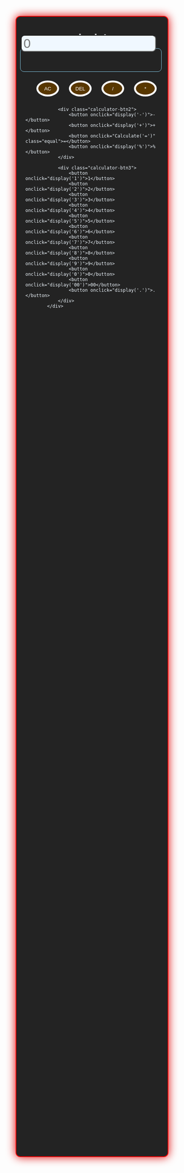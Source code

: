 <!DOCTYPE html>
<html lang="en">

<head>
    <meta charset="UTF-8">
    <meta http-equiv="X-UA-Compatible" content="IE=edge">
    <meta name="viewport" content="width=device-width, initial-scale=1.0">
    <title>Calculater</title>
</head>
<style>
    * {
        margin: 0;
        padding: 0;
    }

    body {
        background-color: rgb(219, 251, 255);
    }

    .calculator-container {
        width: 400px;
        height: 75%;
        border: 2px solid rgb(255, 0, 0);
        position: absolute;
        left: 33em;
        top: 7em;
        background-color: rgb(35, 35, 35);
        color: aliceblue;
        box-shadow: 0 0 25px rgb(223, 0, 0);
        border-radius: 12px;
    }

    .calculator-container h1 {
        text-align: center;
    }

    .display-value {
        height: 60px;
        margin: 10px;
        border: 1px solid skyblue;
        border-radius: 10px;
        width: 93%;
    }

    .display-value input {
        position: absolute;
        left: 12px;
        top: 48px;
        width: 357px;
        height: 44px;
        background-color: aliceblue;
        padding: 5px;
        border-radius: inherit;
        font-size: 34px;
    }

    .calculator-buttons {
        display: flex;
        align-content: space-between;
        justify-content: space-between;
        align-items: center;
        flex-direction: column;
        position: absolute;
        left: 24px;
    }

    .calculator-btn1 {
        display: flex;
        flex-direction: row;
        left: 7px
    }

    .calculator-btn1 button {
        display: flex;
        justify-content: space-between;
        align-items: center;
        align-content: space-between;
        width: 60px;
        height: 42px;
        justify-content: center;
        border: 5px solid;
        border-radius: 50%;
        margin: 13px;
        background-color: rgb(88, 55, 0);
        color: #ffffff;
        cursor: pointer;
    }

    .calculator-btn1 button:hover {
        background-color: rgb(202, 108, 0);
        color: azure;
        cursor: pointer;
        font-size: 23px;
        transform: 0.9s;
    }

    .calculator-btn2 {
        display: flex;
        flex-direction: column;
        position: absolute;
        right: 0px;
        top: 102%;
        left: 268px;
    }

    .calculator-btn2 button {
        display: flex;
        justify-content: space-between;
        align-items: center;
        align-content: space-between;
        width: 60px;
        height: 42px;
        justify-content: center;
        border: 5px solid;
        border-radius: 50%;
        margin: 13px;
        background-color: rgb(183, 86, 2);
        color: aliceblue;
        cursor: pointer;
    }

    .calculator-btn2 button:hover {
        background-color: black;
        cursor: pointer;
        font-size: 25px;
        transform: 0.9s;
    }

    .calculator-btn3 {
        display: flex;
        flex-direction: row;
        position: absolute;
        right: 76px;
        top: 102%;
        flex-wrap: wrap;

    }

    .calculator-btn3 button {
        display: flex;
        background-color: rgb(20, 13, 0);
        justify-content: space-between;
        align-items: center;
        align-content: space-between;
        width: 60px;
        height: 42px;
        justify-content: center;
        border: 5px solid;
        border-radius: 50%;
        margin: 13px;
        cursor: pointer;
        color: aliceblue;
        font-size: 15px;
    }

    .calculator-btn3 button:hover {
        background-color: rgb(194, 95, 2);
        font-size: 25px;
        transform: 0.9s;
    }
</style>

<body>
    <div class="calculator-container">
        <h1>calculator</h1>
        <div class="calculator-display">
            <div class="display-value">
                <input type="text" id="display-Output" placeholder="0">
            </div>
            <div class="calculator-buttons">
                <div class="calculator-btn1">
                    <button onclick="Clear()">AC</button>
                    <button onclick="del( )">DEL</button>
                    <button onclick="display('/')">/</button>
                    <button onclick="display('*')">*</button>
                </div>

                <div class="calculator-btn2">
                    <button onclick="display('-')">-</button>
                    <button onclick="display('+')">+</button>
                    <button onclick="Calculate('=')" class="equal">=</button>
                    <button onclick="display('%')">%</button>
                </div>

                <div class="calculator-btn3">
                    <button onclick="display('1')">1</button>
                    <button onclick="display('2')">2</button>
                    <button onclick="display('3')">3</button>
                    <button onclick="display('4')">4</button>
                    <button onclick="display('5')">5</button>
                    <button onclick="display('6')">6</button>
                    <button onclick="display('7')">7</button>
                    <button onclick="display('8')">8</button>
                    <button onclick="display('9')">9</button>
                    <button onclick="display('0')">0</button>
                    <button onclick="display('00')">00</button>
                    <button onclick="display('.')">.</button>
                </div>
            </div>
</body>
<script>
    let displayOutput = document.getElementById("display-Output");
    function display(num) {
        displayOutput.value += num;
    }
    function Calculate() {
        let displayValue = displayOutput.value;
        if (displayValue.length > 1) {
            displayOutput.value = eval(displayValue);
        }
    }
    function Clear() {
        displayOutput.value = "";
    }
    function del() {
        displayOutput.value = displayOutput.value.slice(0, -1);
    }    
</script>

</html>
